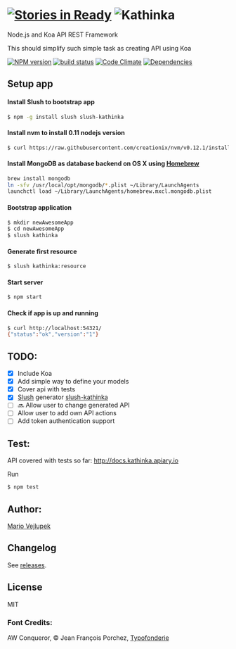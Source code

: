 [![Stories in Ready](https://badge.waffle.io/Wercajk/KaThinka.png?label=ready&title=Ready)](https://waffle.io/Wercajk/KaThinka)
![Kathinka](http://www.vejlupek.cz/KaThinka-logo-small.svg)
========

Node.js and Koa API REST Framework

This should simplify such simple task as creating API using Koa

  [![NPM version][npm-image]][npm-url]
  [![build status][travis-image]][travis-url]
  [![Code Climate][codeclimate-image]][codeclimate-url]
  [![Dependencies][npm-dependencies-image]][npm-dependencies-url]

## Setup app

#### Install Slush to bootstrap app

```bash
$ npm -g install slush slush-kathinka
```

#### Install nvm to install 0.11 nodejs version

```bash
$ curl https://raw.githubusercontent.com/creationix/nvm/v0.12.1/install.sh | bash
```

#### Install MongoDB as database backend on OS X using [Homebrew](http://brew.sh/)


```bash
brew install mongodb
ln -sfv /usr/local/opt/mongodb/*.plist ~/Library/LaunchAgents
launchctl load ~/Library/LaunchAgents/homebrew.mxcl.mongodb.plist
```


#### Bootstrap application

```bash
$ mkdir newAwesomeApp
$ cd newAwesomeApp
$ slush kathinka
```

#### Generate first resource

```bash
$ slush kathinka:resource
```

#### Start server

```bash
$ npm start
```

#### Check if app is up and running

```bash
$ curl http://localhost:54321/
{"status":"ok","version":"1"}
```

## TODO:

- [x] Include Koa
- [x] Add simple way to define your models
- [x] Cover api with tests
- [x] [Slush](https://slushjs.github.io) generator [slush-kathinka](https://github.com/Wercajk/slush-kathinka)
- [ ] :soon: Allow user to change generated API
- [ ] Allow user to add own API actions
- [ ] Add token authentication support

## Test:

API covered with tests so far: http://docs.kathinka.apiary.io

Run

```bash
$ npm test
```

## Author:

[Mario Vejlupek](http://www.vejlupek.cz)

## Changelog

See [releases](https://github.com/Wercajk/KaThinka/releases).

## License

MIT

### Font Credits:
AW Conqueror, © Jean François Porchez, [Typofonderie](http://typofonderie.com/fonts/aw-conqueror-family/)

[npm-image]: https://badge.fury.io/js/kathinka.svg
[npm-url]: https://npmjs.org/package/kathinka
[travis-image]: https://api.travis-ci.org/Wercajk/KaThinka.svg
[travis-url]: https://travis-ci.org/Wercajk/KaThinka
[codeclimate-image]: https://codeclimate.com/github/Wercajk/KaThinka.png
[codeclimate-url]: https://codeclimate.com/github/Wercajk/KaThinka
[npm-dependencies-image]: https://david-dm.org/Wercajk/KaThinka.png
[npm-dependencies-url]: https://david-dm.org/Wercajk/KaThinka

